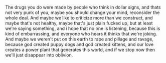 The drugs you do were made by people who think in dollar signs,
and thats not very punk of you,
maybe you should change your mind, reconsider the whole deal.
And maybe we like to criticize more than we construct,
and maybe that's not healthy,
maybe that's just plain fucked up,
but at least we're saying something,
and i hope that no one is listening,
because this is kind of embarrassing,
and everyone who hears it thinks that we're joking.
And maybe we weren't put on this earth to rape and pillage and ravage,
because god created puppy dogs and god created kittens,
and our love creates a power plant that generates this world,
and if we stop now then we'll just disappear into oblivion.


